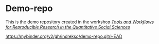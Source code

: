 # Demo-repo

This is the demo repository created in the workshop [*Tools and Workflows for Reproducible Research in the Quantitative Social Sciences*](https://github.com/jobreu/reproducible-research-gesis-2021)

https://mybinder.org/v2/gh/indrekso/demo-repo.git/HEAD
